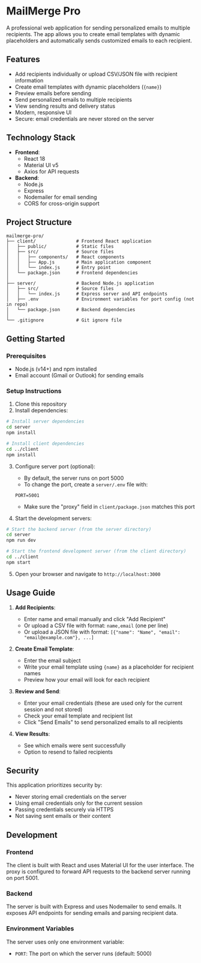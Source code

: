 # MailMerge Pro

A professional web application for sending personalized emails to multiple recipients. The app allows you to create email templates with dynamic placeholders and automatically sends customized emails to each recipient.

## Features

- Add recipients individually or upload CSV/JSON file with recipient information
- Create email templates with dynamic placeholders (`{name}`)
- Preview emails before sending
- Send personalized emails to multiple recipients
- View sending results and delivery status
- Modern, responsive UI
- Secure: email credentials are never stored on the server

## Technology Stack

- **Frontend**:
  - React 18
  - Material UI v5
  - Axios for API requests
- **Backend**:
  - Node.js
  - Express
  - Nodemailer for email sending
  - CORS for cross-origin support

## Project Structure

```
mailmerge-pro/
├── client/               # Frontend React application
│   ├── public/           # Static files
│   ├── src/              # Source files
│   │   ├── components/   # React components
│   │   ├── App.js        # Main application component
│   │   └── index.js      # Entry point
│   └── package.json      # Frontend dependencies
│
├── server/               # Backend Node.js application
│   ├── src/              # Source files
│   │   └── index.js      # Express server and API endpoints
│   ├── .env              # Environment variables for port config (not in repo)
│   └── package.json      # Backend dependencies
│
└── .gitignore            # Git ignore file
```

## Getting Started

### Prerequisites

- Node.js (v14+) and npm installed
- Email account (Gmail or Outlook) for sending emails

### Setup Instructions

1. Clone this repository
2. Install dependencies:

```bash
# Install server dependencies
cd server
npm install

# Install client dependencies
cd ../client
npm install
```

3. Configure server port (optional):

   - By default, the server runs on port 5000
   - To change the port, create a `server/.env` file with:

   ```
   PORT=5001
   ```

   - Make sure the "proxy" field in `client/package.json` matches this port

4. Start the development servers:

```bash
# Start the backend server (from the server directory)
cd server
npm run dev

# Start the frontend development server (from the client directory)
cd ../client
npm start
```

5. Open your browser and navigate to `http://localhost:3000`

## Usage Guide

1. **Add Recipients**:

   - Enter name and email manually and click "Add Recipient"
   - Or upload a CSV file with format: `name,email` (one per line)
   - Or upload a JSON file with format: `[{"name": "Name", "email": "email@example.com"}, ...]`

2. **Create Email Template**:

   - Enter the email subject
   - Write your email template using `{name}` as a placeholder for recipient names
   - Preview how your email will look for each recipient

3. **Review and Send**:

   - Enter your email credentials (these are used only for the current session and not stored)
   - Check your email template and recipient list
   - Click "Send Emails" to send personalized emails to all recipients

4. **View Results**:
   - See which emails were sent successfully
   - Option to resend to failed recipients

## Security

This application prioritizes security by:

- Never storing email credentials on the server
- Using email credentials only for the current session
- Passing credentials securely via HTTPS
- Not saving sent emails or their content

## Development

### Frontend

The client is built with React and uses Material UI for the user interface. The proxy is configured to forward API requests to the backend server running on port 5001.

### Backend

The server is built with Express and uses Nodemailer to send emails. It exposes API endpoints for sending emails and parsing recipient data.

### Environment Variables

The server uses only one environment variable:

- `PORT`: The port on which the server runs (default: 5000)
